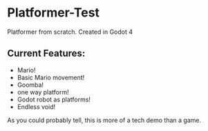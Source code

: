 # Platformer-Test
Platformer from scratch. Created in Godot 4

## Current Features:

- Mario!
- Basic Mario movement!
- Goomba!
- one way platform!
- Godot robot as platforms!
- Endless void!

As you could probably tell, this is more of a tech demo than a game.

